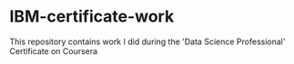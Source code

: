 # IBM-certificate-work
This repository contains work I did during the 'Data Science Professional' Certificate on Coursera
